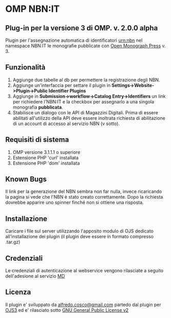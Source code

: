 OMP NBN:IT
===========
Plug-in per la versione 3 di OMP.
v. 2.0.0 alpha
------------

Plugin per l'assegnazione automatica di identificatori [urn:nbn](http://www.depositolegale.it/national-bibliography-number/) nel namespace NBN:IT le monografie pubblicate con [Open Monograph Press](https://pkp.sfu.ca/omp/) v. 3.

Funzionalità
-------------
1. Aggiunge due tabelle al db per permettere la registrazione degli NBN.
2. Aggiunge un'interfaccia per settare il plugin in **Settings->Website->Plugin->Public Identifier Plugins**
3. Aggiunge in **Submission->workflow->Catalog Entry->Identifiers** un link per richiedere l'NBN:IT e la checkbox per assegnarlo a una singola monografia **pubblicata**.
4. Stabilisce un dialogo con le API di Magazzini Digitali. Prima di essere abilitati all'utilizzo della API deve essere inoltrata richiesta di abilitazione di un account di accesso al servizio NBN (v sotto).

Requisiti di sistema
--------------------
1. OMP versione 3.1.1.1 o superiore
2. Estensione PHP 'curl' installata
3. Estensione PHP 'dom' installata 

Known Bugs
---------------
Il link per la generazione del NBN sembra non far nulla, invece ricaricando la pagina si vede che l'NBN è stato creato correttamente.
Dopo la richiesta dovrebbe apparire uno spinner finché non si ottiene una risposta.

Installazione  
-------------
Caricare i file sul server utilizzando l'apposito modulo di OJS dedicato all'installazione dei plugin (il plugin deve essere in formato compresso .tar.gz)

Credenziali
-----------
Le credenziali di autenticazione al webservice vengono rilasciate a seguito dell'adesione al servizio [MD](http://www.depositolegale.it/nbn-flusso-di-lavoro/)

Licenza
-------
Il plugin e' sviluppato da alfredo.cosco@gmail.com partedo dal plugin per [OJS3](https://github.com/ojs-omp-dev-ita/nbn) ed e' rilasciato sotto [GNU General Public License v2](http://www.gnu.org/licenses/gpl-2.0.html)

